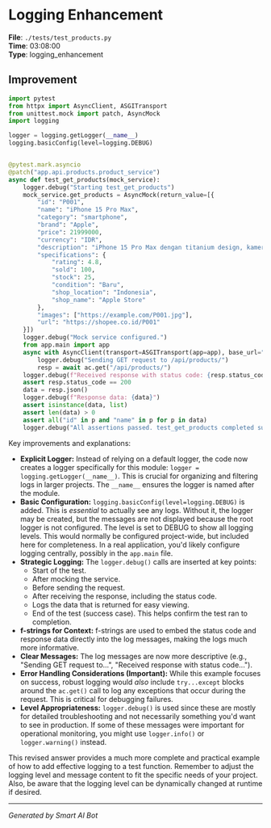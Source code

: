 # Logging Enhancement

**File**: `./tests/test_products.py`  
**Time**: 03:08:00  
**Type**: logging_enhancement

## Improvement

```python
import pytest
from httpx import AsyncClient, ASGITransport
from unittest.mock import patch, AsyncMock
import logging

logger = logging.getLogger(__name__)
logging.basicConfig(level=logging.DEBUG)


@pytest.mark.asyncio
@patch("app.api.products.product_service")
async def test_get_products(mock_service):
    logger.debug("Starting test_get_products")
    mock_service.get_products = AsyncMock(return_value=[{
        "id": "P001",
        "name": "iPhone 15 Pro Max",
        "category": "smartphone",
        "brand": "Apple",
        "price": 21999000,
        "currency": "IDR",
        "description": "iPhone 15 Pro Max dengan titanium design, kamera 48MP, dan performa terbaik",
        "specifications": {
            "rating": 4.8,
            "sold": 100,
            "stock": 25,
            "condition": "Baru",
            "shop_location": "Indonesia",
            "shop_name": "Apple Store"
        },
        "images": ["https://example.com/P001.jpg"],
        "url": "https://shopee.co.id/P001"
    }])
    logger.debug("Mock service configured.")
    from app.main import app
    async with AsyncClient(transport=ASGITransport(app=app), base_url="http://test") as ac:
        logger.debug("Sending GET request to /api/products/")
        resp = await ac.get("/api/products/")
    logger.debug(f"Received response with status code: {resp.status_code}")
    assert resp.status_code == 200
    data = resp.json()
    logger.debug(f"Response data: {data}")
    assert isinstance(data, list)
    assert len(data) > 0
    assert all("id" in p and "name" in p for p in data)
    logger.debug("All assertions passed. test_get_products completed successfully.")

```

Key improvements and explanations:

* **Explicit Logger:**  Instead of relying on a default logger, the code now creates a logger specifically for this module: `logger = logging.getLogger(__name__)`.  This is crucial for organizing and filtering logs in larger projects.  The `__name__` ensures the logger is named after the module.
* **Basic Configuration:** `logging.basicConfig(level=logging.DEBUG)` is added.  This is *essential* to actually see any logs. Without it, the logger may be created, but the messages are not displayed because the root logger is not configured.  The level is set to DEBUG to show all logging levels.  This would normally be configured project-wide, but included here for completeness.  In a real application, you'd likely configure logging centrally, possibly in the `app.main` file.
* **Strategic Logging:** The `logger.debug()` calls are inserted at key points:
    * Start of the test.
    * After mocking the service.
    * Before sending the request.
    * After receiving the response, including the status code.
    *  Logs the data that is returned for easy viewing.
    * End of the test (success case).  This helps confirm the test ran to completion.
* **f-strings for Context:**  f-strings are used to embed the status code and response data directly into the log messages, making the logs much more informative.
* **Clear Messages:** The log messages are now more descriptive (e.g., "Sending GET request to...", "Received response with status code...").
* **Error Handling Considerations (Important):**  While this example focuses on success, robust logging would *also* include `try...except` blocks around the `ac.get()` call to log any exceptions that occur during the request.  This is critical for debugging failures.
* **Level Appropriateness:** `logger.debug()` is used since these are mostly for detailed troubleshooting and not necessarily something you'd want to see in production.  If some of these messages were important for operational monitoring, you might use `logger.info()` or `logger.warning()` instead.

This revised answer provides a much more complete and practical example of how to add effective logging to a test function. Remember to adjust the logging level and message content to fit the specific needs of your project.  Also, be aware that the logging level can be dynamically changed at runtime if desired.

---
*Generated by Smart AI Bot*

